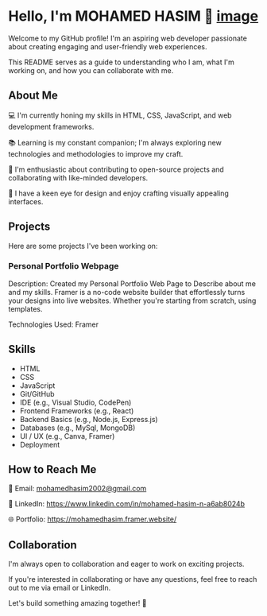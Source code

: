 # Hello, I'm MOHAMED HASIM 👋 [image](https://github.com/user-attachments/assets/ac3f8271-7a4c-4699-bdff-f95fc2d804a8)



Welcome to my GitHub profile! I'm an aspiring web developer passionate about creating engaging and user-friendly web experiences. 

This README serves as a guide to understanding who I am, what I'm working on, and how you can collaborate with me.


## About Me

💻 I'm currently honing my skills in HTML, CSS, JavaScript, and web development frameworks.

📚 Learning is my constant companion; I'm always exploring new technologies and methodologies to improve my craft.

🌱 I'm enthusiastic about contributing to open-source projects and collaborating with like-minded developers.

🎨 I have a keen eye for design and enjoy crafting visually appealing interfaces.



## Projects

Here are some projects I've been working on:


### Personal Portfolio Webpage

Description: Created my Personal Portfolio Web Page to Describe about me and my skills.
Framer is a no-code website builder that effortlessly turns your designs into live websites. Whether you're starting from scratch, using templates.

Technologies Used: Framer




## Skills

* HTML
* CSS
* JavaScript
* Git/GitHub
* IDE (e.g., Visual Studio, CodePen)
* Frontend Frameworks (e.g., React)
* Backend Basics (e.g., Node.js, Express.js)
* Databases (e.g., MySql, MongoDB)
* UI / UX (e.g., Canva, Framer)
* Deployment


## How to Reach Me

📧 Email: mohamedhasim2002@gmail.com 

🔗 LinkedIn: https://www.linkedin.com/in/mohamed-hasim-n-a6ab8024b 

🌐 Portfolio: https://mohamedhasim.framer.website/



## Collaboration

I'm always open to collaboration and eager to work on exciting projects. 

If you're interested in collaborating or have any questions, feel free to reach out to me via email or LinkedIn.

Let's build something amazing together! 🚀






